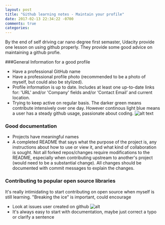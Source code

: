 ```yaml
---
layout: post
title: "Github learning notes - Maintain your profile"
date: 2017-02-13 22:34:22 -0700
comments: true
categories: 
---
```

By the end of self driving car nano degree first semaster, Udacity provide one lesson on using github properly. They provide some good advice on maintaining a github profie. 

###General Information for a good profile
- Have a professional GitHub name
- Have a professional profile photo (recommended to be a photo of myself, but could also be stylized).
- Profile information is up to date. Includes at least one up-to-date links for: 'URL' and/or 'Company' fields and/or ‘Contact Email’ and current location.
- Trying to keep active on regular basis. The darker green means contribute intensively over one day. However continous light blue means a user has a steady github usage, passionate about coding. 
![alt text](http://imgur.com/DfpELJc.jpg "Activity chart")

### Good documentation
- Projects have meaningful names
- A completed README that says what the purpose of the project is, any instructions about how to use or view it, and what kind of collaboration is sought.
Not all forked repos/changes require modifications to the README, especially when contributing upstream to another's project (would need to be a substantial change). All changes should be documented with commit messages to explain the changes.


### Contributing to popular open source libraries
It's really intimidating to start contributing on open source when myself is still learning. "Breaking the ice" is important, could encourage 
- Look at issues user created on github
![alt](http://i.imgur.com/nEZd8GB.jpg)
- It's always easy to start with documentation, maybe just correct a typo or clarify a sentence 

